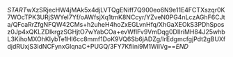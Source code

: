 $START$wXzSRjecHW4jMAk5x4djLVTQgENiff7Q900eo6N9e11E4FCTXszqr0K7WOcTPK3URjSWYeI7Yf/oAWfsjXq1tmK8NCcyr/YZveN0PG4nLczAGhF6CJta/QFcaRrZfgNFQW42CMs+h2uheH4hoZxEGLvnHfq/XhGaXEOkS3PDhSposz0Jp4xQKLZDIkrgzSGHjtO7wYabCOa+evWflFv9VmDqg0DIIriMH84J25whbL3KihoMXOhKIybTe1Hl6cc8mmf1DoK9VQ6Sb6jADZg/IrEdgmcfgjPdt2gBUXfdjdRUxjS3ldNCFynxGlqnaC+PUGQ/3FY7Kfiini9M1WiIVg==$END$